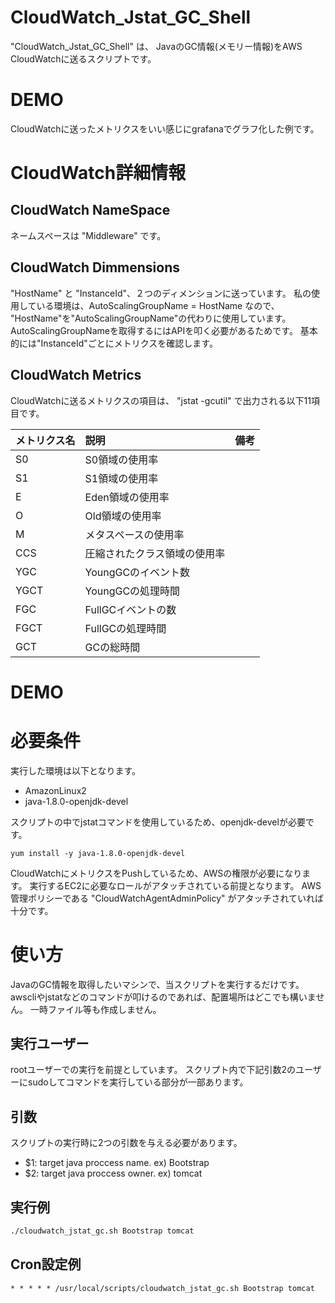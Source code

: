 # CloudWatch_Jstat_GC_Shell
"CloudWatch_Jstat_GC_Shell" は、 JavaのGC情報(メモリー情報)をAWS CloudWatchに送るスクリプトです。

# DEMO
CloudWatchに送ったメトリクスをいい感じにgrafanaでグラフ化した例です。

# CloudWatch詳細情報
## CloudWatch NameSpace
ネームスペースは "Middleware" です。

## CloudWatch Dimmensions
"HostName" と "InstanceId"、２つのディメンションに送っています。
私の使用している環境は、AutoScalingGroupName = HostName なので、
"HostName"を"AutoScalingGroupName"の代わりに使用しています。
AutoScalingGroupNameを取得するにはAPIを叩く必要があるためです。
基本的には"InstanceId"ごとにメトリクスを確認します。

## CloudWatch Metrics
CloudWatchに送るメトリクスの項目は、 "jstat -gcutil" で出力される以下11項目です。

| メトリクス名 | 説明                         | 備考 |
| :----------- | :--------------------------- | :--- |
| S0           | S0領域の使用率               |      |
| S1           | S1領域の使用率               |      |
| E            | Eden領域の使用率             |      |
| O            | Old領域の使用率              |      |
| M            | メタスペースの使用率         |      |
| CCS          | 圧縮されたクラス領域の使用率 |      |
| YGC          | YoungGCのイベント数          |      |
| YGCT         | YoungGCの処理時間            |      |
| FGC          | FullGCイベントの数           |      |
| FGCT         | FullGCの処理時間             |      |
| GCT          | GCの総時間                   |      |

# DEMO

# 必要条件
実行した環境は以下となります。

- AmazonLinux2
- java-1.8.0-openjdk-devel

スクリプトの中でjstatコマンドを使用しているため、openjdk-develが必要です。

```
yum install -y java-1.8.0-openjdk-devel 
```

CloudWatchにメトリクスをPushしているため、AWSの権限が必要になります。
実行するEC2に必要なロールがアタッチされている前提となります。
AWS管理ポリシーである "CloudWatchAgentAdminPolicy" がアタッチされていれば十分です。





# 使い方
JavaのGC情報を取得したいマシンで、当スクリプトを実行するだけです。
awscliやjstatなどのコマンドが叩けるのであれば、配置場所はどこでも構いません。
一時ファイル等も作成しません。

## 実行ユーザー
rootユーザーでの実行を前提としています。
スクリプト内で下記引数2のユーザーにsudoしてコマンドを実行している部分が一部あります。

## 引数
スクリプトの実行時に2つの引数を与える必要があります。
  - $1: target java proccess name.  ex) Bootstrap
  - $2: target java proccess owner. ex) tomcat

## 実行例

```bash
./cloudwatch_jstat_gc.sh Bootstrap tomcat
```

## Cron設定例

```
* * * * * /usr/local/scripts/cloudwatch_jstat_gc.sh Bootstrap tomcat
```
